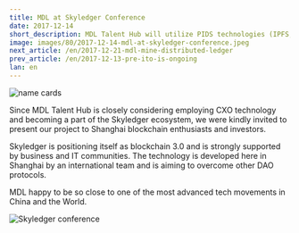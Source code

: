 ```yaml
---
title: MDL at Skyledger Conference
date: 2017-12-14
short_description: MDL Talent Hub will utilize PIDS technologies (IPFS, CXO, etc), which will allow information to be stored in a distributed manner
image: images/80/2017-12-14-mdl-at-skyledger-conference.jpeg
next_article: /en/2017-12-21-mdl-mine-distributed-ledger
prev_article: /en/2017-12-13-pre-ito-is-ongoing
lan: en
---
```


![name cards](https://gateway.ipfs.io/ipfs/QmYNLsraSd5BZp9BmnEQ1woHPWdCNSvpHSFYm5m4QE4hf1/name%20cards.jpeg)

Since MDL Talent Hub is closely considering employing CXO technology and becoming a part of the Skyledger ecosystem,  we were kindly invited to present our project to Shanghai blockchain enthusiasts and investors. 

Skyledger is positioning itself as blockchain 3.0 and is strongly supported by business and IT communities. The technology is developed here in Shanghai by an international team and is aiming to overcome other DAO protocols. 

MDL happy to be so close to one of the most advanced tech movements in China and the World.

![Skyledger conference](https://gateway.ipfs.io/ipfs/Qmd7VLBVevfvXHRLKA3uZZvBz9SoJUZzpt2Mt7GhEXBiEt/skyledger%20conference.jpg)
